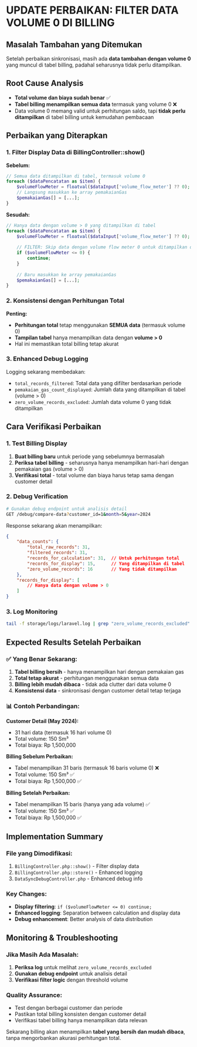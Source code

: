 # UPDATE PERBAIKAN: FILTER DATA VOLUME 0 DI BILLING

## Masalah Tambahan yang Ditemukan
Setelah perbaikan sinkronisasi, masih ada **data tambahan dengan volume 0** yang muncul di tabel billing, padahal seharusnya tidak perlu ditampilkan.

## Root Cause Analysis
- **Total volume dan biaya sudah benar** ✅
- **Tabel billing menampilkan semua data** termasuk yang volume 0 ❌
- Data volume 0 memang valid untuk perhitungan saldo, tapi **tidak perlu ditampilkan** di tabel billing untuk kemudahan pembacaan

## Perbaikan yang Diterapkan

### 1. Filter Display Data di BillingController::show()

**Sebelum:**
```php
// Semua data ditampilkan di tabel, termasuk volume 0
foreach ($dataPencatatan as $item) {
    $volumeFlowMeter = floatval($dataInput['volume_flow_meter'] ?? 0);
    // Langsung masukkan ke array pemakaianGas
    $pemakaianGas[] = [...];
}
```

**Sesudah:**
```php
// Hanya data dengan volume > 0 yang ditampilkan di tabel
foreach ($dataPencatatan as $item) {
    $volumeFlowMeter = floatval($dataInput['volume_flow_meter'] ?? 0);
    
    // FILTER: Skip data dengan volume flow meter 0 untuk ditampilkan di tabel
    if ($volumeFlowMeter <= 0) {
        continue;
    }
    
    // Baru masukkan ke array pemakaianGas
    $pemakaianGas[] = [...];
}
```

### 2. Konsistensi dengan Perhitungan Total

**Penting:** 
- **Perhitungan total** tetap menggunakan **SEMUA data** (termasuk volume 0)
- **Tampilan tabel** hanya menampilkan data dengan **volume > 0**
- Hal ini memastikan total billing tetap akurat

### 3. Enhanced Debug Logging

Logging sekarang membedakan:
- `total_records_filtered`: Total data yang difilter berdasarkan periode
- `pemakaian_gas_count_displayed`: Jumlah data yang ditampilkan di tabel (volume > 0)
- `zero_volume_records_excluded`: Jumlah data volume 0 yang tidak ditampilkan

## Cara Verifikasi Perbaikan

### 1. Test Billing Display
1. **Buat billing baru** untuk periode yang sebelumnya bermasalah
2. **Periksa tabel billing** - seharusnya hanya menampilkan hari-hari dengan pemakaian gas (volume > 0)
3. **Verifikasi total** - total volume dan biaya harus tetap sama dengan customer detail

### 2. Debug Verification
```bash
# Gunakan debug endpoint untuk analisis detail
GET /debug/compare-data?customer_id=1&month=5&year=2024
```

Response sekarang akan menampilkan:
```json
{
    "data_counts": {
        "total_raw_records": 31,
        "filtered_records": 31,
        "records_for_calculation": 31,  // Untuk perhitungan total
        "records_for_display": 15,      // Yang ditampilkan di tabel
        "zero_volume_records": 16       // Yang tidak ditampilkan
    },
    "records_for_display": [
        // Hanya data dengan volume > 0
    ]
}
```

### 3. Log Monitoring
```bash
tail -f storage/logs/laravel.log | grep "zero_volume_records_excluded"
```

## Expected Results Setelah Perbaikan

### ✅ Yang Benar Sekarang:
1. **Tabel billing bersih** - hanya menampilkan hari dengan pemakaian gas
2. **Total tetap akurat** - perhitungan menggunakan semua data
3. **Billing lebih mudah dibaca** - tidak ada clutter dari data volume 0
4. **Konsistensi data** - sinkronisasi dengan customer detail tetap terjaga

### 📊 Contoh Perbandingan:

**Customer Detail (May 2024):**
- 31 hari data (termasuk 16 hari volume 0)
- Total volume: 150 Sm³
- Total biaya: Rp 1,500,000

**Billing Sebelum Perbaikan:**
- Tabel menampilkan 31 baris (termasuk 16 baris volume 0) ❌
- Total volume: 150 Sm³ ✅
- Total biaya: Rp 1,500,000 ✅

**Billing Setelah Perbaikan:**
- Tabel menampilkan 15 baris (hanya yang ada volume) ✅
- Total volume: 150 Sm³ ✅  
- Total biaya: Rp 1,500,000 ✅

## Implementation Summary

### File yang Dimodifikasi:
1. `BillingController.php::show()` - Filter display data
2. `BillingController.php::store()` - Enhanced logging
3. `DataSyncDebugController.php` - Enhanced debug info

### Key Changes:
- **Display filtering**: `if ($volumeFlowMeter <= 0) continue;`
- **Enhanced logging**: Separation between calculation and display data
- **Debug enhancement**: Better analysis of data distribution

## Monitoring & Troubleshooting

### Jika Masih Ada Masalah:
1. **Periksa log** untuk melihat `zero_volume_records_excluded`
2. **Gunakan debug endpoint** untuk analisis detail
3. **Verifikasi filter logic** dengan threshold volume

### Quality Assurance:
- Test dengan berbagai customer dan periode
- Pastikan total billing konsisten dengan customer detail
- Verifikasi tabel billing hanya menampilkan data relevan

Sekarang billing akan menampilkan **tabel yang bersih dan mudah dibaca**, tanpa mengorbankan akurasi perhitungan total.
